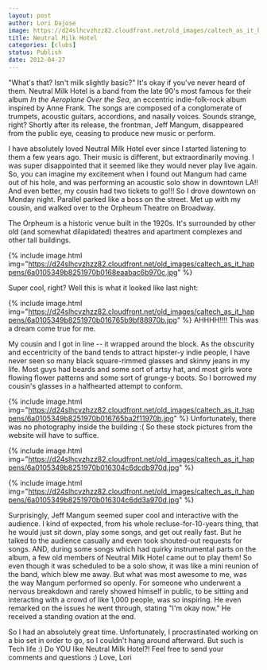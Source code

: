 ```yaml
---
layout: post
author: Lori Dajose
image: https://d24slhcvzhzz82.cloudfront.net/old_images/caltech_as_it_happens/6a0105349b8251970b016765a9cbeb970b.jpg
title: Neutral Milk Hotel 
categories: [clubs]
status: Publish
date: 2012-04-27
---
```


"What's that? Isn't milk slightly basic?"
It's okay if you've never heard of them. Neutral Milk Hotel is a band from the late 90's most famous for their album *In the Aeroplane Over the Sea*, an eccentric indie-folk-rock album inspired by Anne Frank. The songs are composed of a conglomerate of trumpets, acoustic guitars, accordions, and nasally voices. Sounds strange, right? Shortly after its release, the frontman, Jeff Mangum, disappeared from the public eye, ceasing to produce new music or perform.

I have absolutely loved Neutral Milk Hotel ever since I started listening to them a few years ago. Their music is different, but extraordinarily moving. I was super disappointed that it seemed like they would never play live again. So, you can imagine my excitement when I found out Mangum had came out of his hole, and was performing an acoustic solo show in downtown LA!! And even better, my cousin had two tickets to go!!!
So I drove downtown on Monday night. Parallel parked like a boss on the street. Met up with my cousin, and walked over to the Orpheum Theatre on Broadway.

The Orpheum is a historic venue built in the 1920s. It's surrounded by other old (and somewhat dilapidated) theatres and apartment complexes and other tall buildings.


{% include image.html img="https://d24slhcvzhzz82.cloudfront.net/old_images/caltech_as_it_happens/6a0105349b8251970b0168eaabac6b970c.jpg" %}

Super cool, right? Well this is what it looked like last night:


{% include image.html img="https://d24slhcvzhzz82.cloudfront.net/old_images/caltech_as_it_happens/6a0105349b8251970b016765b9bf88970b.jpg" %}
AHHHH!!!! This was a dream come true for me.

My cousin and I got in line -- it wrapped around the block. As the obscurity and eccentricity of the band tends to attract hipster-y indie people, I have never seen so many black square-rimmed glasses and skinny jeans in my life. Most guys had beards and some sort of artsy hat, and most girls wore flowing flower patterns and some sort of grunge-y boots. So I borrowed my cousin's glasses in a halfhearted attempt to conform.


{% include image.html img="https://d24slhcvzhzz82.cloudfront.net/old_images/caltech_as_it_happens/6a0105349b8251970b016765ba2f11970b.jpg" %}
Unfortunately, there was no photography inside the building :( So these stock pictures from the website will have to suffice.


{% include image.html img="https://d24slhcvzhzz82.cloudfront.net/old_images/caltech_as_it_happens/6a0105349b8251970b016304c6dcdb970d.jpg" %}

{% include image.html img="https://d24slhcvzhzz82.cloudfront.net/old_images/caltech_as_it_happens/6a0105349b8251970b016304c6dd3a970d.jpg" %}

Surprisingly, Jeff Mangum seemed super cool and interactive with the audience. I kind of expected, from his whole recluse-for-10-years thing, that he would just sit down, play some songs, and get out really fast. But he talked to the audience casually and even took shouted-out requests for songs. AND, during some songs which had quirky instrumental parts on the album, a few old members of Neutral Milk Hotel came out to play them! So even though it was scheduled to be a solo show, it was like a mini reunion of the band, which blew me away. But what was most awesome to me, was the way Mangum performed so openly. For someone who underwent a nervous breakdown and rarely showed himself in public, to be sitting and interacting with a crowd of like 1,000 people, was so inspiring. He even remarked on the issues he went through, stating "I'm okay now." He received a standing ovation at the end.

So I had an absolutely great time. Unfortunately, I procrastinated working on a bio set in order to go, so I couldn't hang around afterward. But such is Tech life :)
Do YOU like Neutral Milk Hotel?! Feel free to send your comments and questions :)
Love,
Lori
